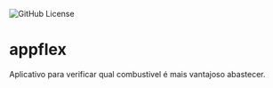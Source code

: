 ![GitHub License](https://img.shields.io/github/license/PumpKinSuicidal/appflex)

# appflex
Aplicativo para verificar qual combustivel é mais vantajoso abastecer.
